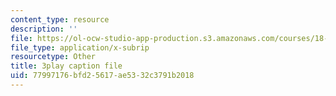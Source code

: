```yaml
---
content_type: resource
description: ''
file: https://ol-ocw-studio-app-production.s3.amazonaws.com/courses/18-06-linear-algebra-spring-2010/77997176bfd25617ae5332c3791b2018_Y_Ac6KiQ1t0.vtt
file_type: application/x-subrip
resourcetype: Other
title: 3play caption file
uid: 77997176-bfd2-5617-ae53-32c3791b2018
---
```

